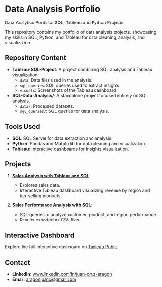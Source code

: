 # Data Analysis Portfolio
Data Analytics Portfolio: SQL, Tableau and Python Projects

This repository contains my portfolio of data analysis projects, showcasing my skills in SQL, Python, and Tableau for data cleaning, analysis, and visualization.

## Repository Content
- **Tableau-SQL-Project**: A project combining SQL analysis and Tableau visualization.
  - `data`: Data files used in the analysis.
  - `sql_queries`: SQL queries used to extract insights.
  - `visuals`: Screenshots of the Tableau dashboard.
- **SQL-Data-Analysis/**: A standalone project focused entirely on SQL analysis.
  - `data/`: Processed datasets.
  - `sql_queries/`: SQL queries for data analysis.

## Tools Used
- **SQL**: SQL Server for data extraction and analysis.
- **Python**: Pandas and Matplotlib for data cleaning and visualization.
- **Tableau**: Interactive dashboards for insights visualization.

## Projects
1. **[Sales Analysis with Tableau and SQL](Tableau-SQL-Project/README.md)**:
   - Explores sales data.
   - Interactive Tableau dashboard visualizing revenue by region and top-selling products.

2. **[Sales Performance Analysis with SQL](SQL-Data-Analysis/README.md)**:
   - SQL queries to analyze customer, product, and region performance.
   - Results exported as CSV files.

## Interactive Dashboard
Explore the full interactive dashboard on [Tableau Public](https://public.tableau.com/app/profile/juan.cruz.aragon/vizzes).

## Contact
- **LinkedIn**: www.linkedin.com/in/juan-cruz-aragon
- **Email**: aragonjuanc@gmail.com
